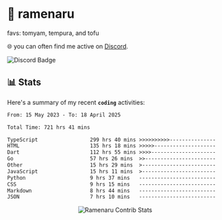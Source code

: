 # 🍜 ramenaru
favs: tomyam, tempura, and tofu

🌐 you can often find me active on [Discord](https://discordapp.com/users/503291004200157185).

![Discord Badge](https://dcbadge.vercel.app/api/shield/503291004200157185)

## 📊 Stats

Here's a summary of my recent **`coding`** activities:

<!--START_SECTION:waka-->

```txt
From: 15 May 2023 - To: 18 April 2025

Total Time: 721 hrs 41 mins

TypeScript                 299 hrs 40 mins >>>>>>>>>>---------------   41.52 %
HTML                       135 hrs 18 mins >>>>>--------------------   18.75 %
Dart                       112 hrs 55 mins >>>>---------------------   15.65 %
Go                         57 hrs 26 mins  >>-----------------------   07.96 %
Other                      15 hrs 29 mins  >------------------------   02.15 %
JavaScript                 15 hrs 11 mins  >------------------------   02.10 %
Python                     9 hrs 37 mins   -------------------------   01.33 %
CSS                        9 hrs 15 mins   -------------------------   01.28 %
Markdown                   8 hrs 44 mins   -------------------------   01.21 %
JSON                       7 hrs 10 mins   -------------------------   00.99 %
```

<!--END_SECTION:waka-->

<div style="text-align: center;">
   <img align="center" src="https://github-readme-streak-stats.herokuapp.com/?user=Ramenaru&theme=dark&card_width=520" alt="Ramenaru Contrib Stats" />
</div>

